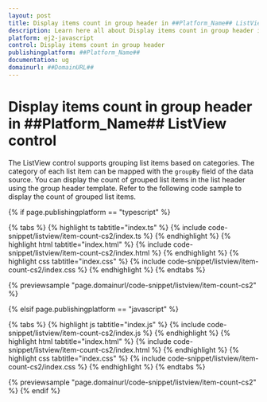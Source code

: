 ```yaml
---
layout: post
title: Display items count in group header in ##Platform_Name## ListView control | Syncfusion
description: Learn here all about Display items count in group header in Syncfusion ##Platform_Name## ListView control of Syncfusion Essential JS 2 and more.
platform: ej2-javascript
control: Display items count in group header
publishingplatform: ##Platform_Name##
documentation: ug
domainurl: ##DomainURL##
---
```


# Display items count in group header in ##Platform_Name## ListView control

The ListView control supports grouping list items based on categories. The category of each list item can be mapped with the `groupBy` field of the data source. You can display the count of grouped list items in the list header using the group header template. Refer to the following code sample to display the count of grouped list items.

{% if page.publishingplatform == "typescript" %}

{% tabs %}
{% highlight ts tabtitle="index.ts" %}
{% include code-snippet/listview/item-count-cs2/index.ts %}
{% endhighlight %}
{% highlight html tabtitle="index.html" %}
{% include code-snippet/listview/item-count-cs2/index.html %}
{% endhighlight %}
{% highlight css tabtitle="index.css" %}
{% include code-snippet/listview/item-count-cs2/index.css %}
{% endhighlight %}
{% endtabs %}

{% previewsample "page.domainurl/code-snippet/listview/item-count-cs2" %}

{% elsif page.publishingplatform == "javascript" %}

{% tabs %}
{% highlight js tabtitle="index.js" %}
{% include code-snippet/listview/item-count-cs2/index.js %}
{% endhighlight %}
{% highlight html tabtitle="index.html" %}
{% include code-snippet/listview/item-count-cs2/index.html %}
{% endhighlight %}
{% highlight css tabtitle="index.css" %}
{% include code-snippet/listview/item-count-cs2/index.css %}
{% endhighlight %}
{% endtabs %}

{% previewsample "page.domainurl/code-snippet/listview/item-count-cs2" %}
{% endif %}